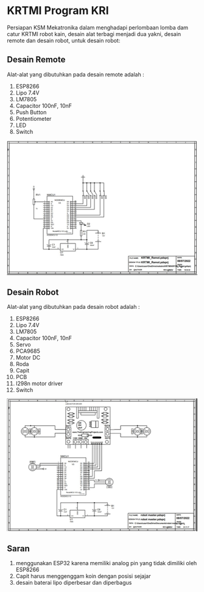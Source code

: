 # KRTMI Program KRI

Persiapan KSM Mekatronika dalam menghadapi perlombaan lomba dam catur KRTMI robot kain, desain alat terbagi menjadi dua yakni, desain remote dan desain robot, untuk desain robot:

## Desain Remote
Alat-alat yang dibutuhkan pada desain remote adalah :
1. ESP8266
2. Lipo 7.4V
3. LM7805
4. Capacitor 100nF, 10nF
5. Push Button
6. Potentiometer
7. LED
8. Switch
<img src="source/remote.png" width="500" >

## Desain Robot
Alat-alat yang dibutuhkan pada desain robot adalah :
1. ESP8266
2. Lipo 7.4V
3. LM7805
4. Capacitor 100nF, 10nF
5. Servo
7. PCA9685
8. Motor DC
9. Roda
10. Capit
11. PCB
12. l298n motor driver
13. Switch

<img src="source/robot.jpg" width="500" >

## Saran
1. menggunakan ESP32 karena memiliki analog pin yang tidak dimiliki oleh ESP8266
2. Capit harus menggenggam koin dengan posisi sejajar 
3. desain baterai lipo diperbesar dan diperbagus 